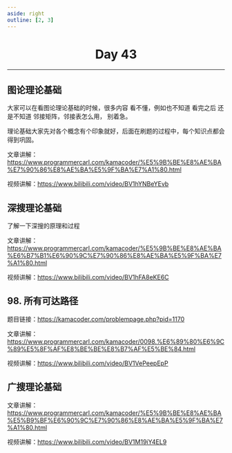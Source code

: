 ```yaml
---
aside: right
outline: [2, 3]
---
```


<h1 style="text-align: center; font-weight: bold;">Day 43</h1>

---

## 图论理论基础

大家可以在看图论理论基础的时候，很多内容 看不懂，例如也不知道 看完之后 还是不知道 邻接矩阵，邻接表怎么用， 别着急。

理论基础大家先对各个概念有个印象就好，后面在刷题的过程中，每个知识点都会得到巩固。

文章讲解：https://www.programmercarl.com/kamacoder/%E5%9B%BE%E8%AE%BA%E7%90%86%E8%AE%BA%E5%9F%BA%E7%A1%80.html

视频讲解：https://www.bilibili.com/video/BV1hYNBeYEvb

## 深搜理论基础

了解一下深搜的原理和过程

文章讲解：https://www.programmercarl.com/kamacoder/%E5%9B%BE%E8%AE%BA%E6%B7%B1%E6%90%9C%E7%90%86%E8%AE%BA%E5%9F%BA%E7%A1%80.html

视频讲解：https://www.bilibili.com/video/BV1hFA8eKE6C

## 98. 所有可达路径

题目链接：https://kamacoder.com/problempage.php?pid=1170

文章讲解：https://www.programmercarl.com/kamacoder/0098.%E6%89%80%E6%9C%89%E5%8F%AF%E8%BE%BE%E8%B7%AF%E5%BE%84.html

视频讲解：https://www.bilibili.com/video/BV1VePeepEpP

## 广搜理论基础

文章讲解：https://www.programmercarl.com/kamacoder/%E5%9B%BE%E8%AE%BA%E5%B9%BF%E6%90%9C%E7%90%86%E8%AE%BA%E5%9F%BA%E7%A1%80.html

视频讲解：https://www.bilibili.com/video/BV1M19iY4EL9
